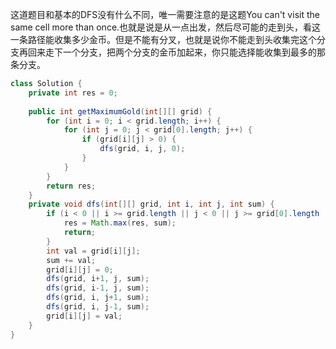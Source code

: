 这道题目和基本的DFS没有什么不同，唯一需要注意的是这题You can't visit the same cell more than once.也就是说是从一点出发，然后尽可能的走到头，看这一条路径能收集多少金币。但是不能有分叉，也就是说你不能走到头收集完这个分支再回来走下一个分支，把两个分支的金币加起来，你只能选择能收集到最多的那条分支。
```java
class Solution {
    private int res = 0;
    
    public int getMaximumGold(int[][] grid) {
        for (int i = 0; i < grid.length; i++) {
            for (int j = 0; j < grid[0].length; j++) {
                if (grid[i][j] > 0) {
                    dfs(grid, i, j, 0);
                }
            }
        }
        return res;
    }
    private void dfs(int[][] grid, int i, int j, int sum) {
        if (i < 0 || i >= grid.length || j < 0 || j >= grid[0].length || grid[i][j] == 0) {
            res = Math.max(res, sum);
            return;
        }
        int val = grid[i][j];
        sum += val;
        grid[i][j] = 0;
        dfs(grid, i+1, j, sum);
        dfs(grid, i-1, j, sum);
        dfs(grid, i, j+1, sum);
        dfs(grid, i, j-1, sum);
        grid[i][j] = val;
    } 
}
```
